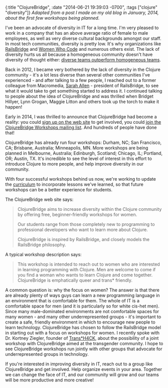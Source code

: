 {:title "ClojureBridge",
 :date "2014-06-21 19:39:03 -0700",
 :tags ["clojure" "diversity"]}
_Adapted from a post I made on my old blog in January, 2014, about the first few workshops being planned._

I've been an advocate of diversity in IT for a long time. I'm very pleased to work in a company that has an above average ratio of female to male employees, as well as very diverse cultural backgrounds amongst our staff. In most tech communities, diversity is pretty low. It's why organizations like [RailsBridge](http://railsbridge.org/) and [Women Who Code](http://womenwhocode.com/) and numerous others exist. The lack of diversity hurts us all because a homogeneous community doesn't have diversity of thought either: [diverse teams outperform homogeneous teams](https://www.google.com/search?q=diverse+teams+outperform).<!-- more -->

Back in 2012, I became very bothered by the lack of diversity in the Clojure community - it's a lot less diverse than several other communities I've experienced - and after talking to a few people, I reached out to a former colleague from Macromedia, [Sarah Allen](http://en.wikipedia.org/wiki/Sarah_Allen_(software_developer)) - president of RailsBridge, to see what it would take to get something started to address it. I continued talking to people about the idea of ClojureBridge and was thrilled when Bridget Hillyer, Lynn Grogan, Maggie Litton and others took up the torch to make it happen!

Early in 2014, I was thrilled to announce that ClojureBridge had become a reality: you could [sign up on the web site](http://clojurebridge.org/) to get involved, you could [join the ClojureBridge Workshops mailing list](https://groups.google.com/forum/#!forum/clojurebridge-workshops). And hundreds of people have done that!

ClojureBridge has already run four workshops: Durham, NC; San Francisco, CA; Brisbane, Australia; Minneapolis, MN. More workshops are being planned in Melbourne, Australia; Edinburgh, Scotland; Chicago, IL; Portland, OR; Austin, TX. It's incredible to see the level of interest in this effort to introduce Clojure to more people, and help improve diversity in our community.

With four successful workshops behind us now, we're working to update the [curriculum](https://github.com/ClojureBridge/curriculum) to incorporate lessons we've learned, so that future workshops can be a better experience for students.

The ClojureBridge web site says:

> ClojureBridge aims to increase diversity within the Clojure community by offering free, beginner-friendly workshops for women.
> 
> Our students range from those completely new to programming to professional developers who want to learn more about Clojure.
> 
> ClojureBridge is inspired by RailsBridge, and closely models the RailsBridge philosophy.

A typical workshop description says:

> This workshop is intended to reach out to women who are interested in learning programming with Clojure. Men are welcome to come if you find a woman who wants to learn Clojure and come together. ClojureBridge is emphatically queer and trans* friendly.

A common question is: why the focus on women? The answer is that there are already plenty of ways guys can learn a new programming language in an environment that is comfortable for them. The whole of IT is a comfortable space for men (and it is particularly so for white cis-het men). Since many male-dominated environments are not comfortable spaces for many women - and many other underrepresented groups - it's important to create a safe, friendly environment in which to encourage new people to learn technology. ClojureBridge has chosen to follow the RailsBridge model in starting out with a focus on workshops for women. I recently spoke with Dr. Kortney Ziegler, founder of [Trans*H4CK](http://www.transhack.org/), about the possibility of a joint workshop with ClojureBridge aimed at the transgender community. I hope to see ClojureBridge workshops run jointly with other groups that advocate for underrepresented groups in technology.

If you're interested in improving diversity in IT, reach out to a group like ClojureBridge and get involved. Help organize events in your area. Together we can change the face of IT, and our community will grow and our teams will be more productive and more creative!
